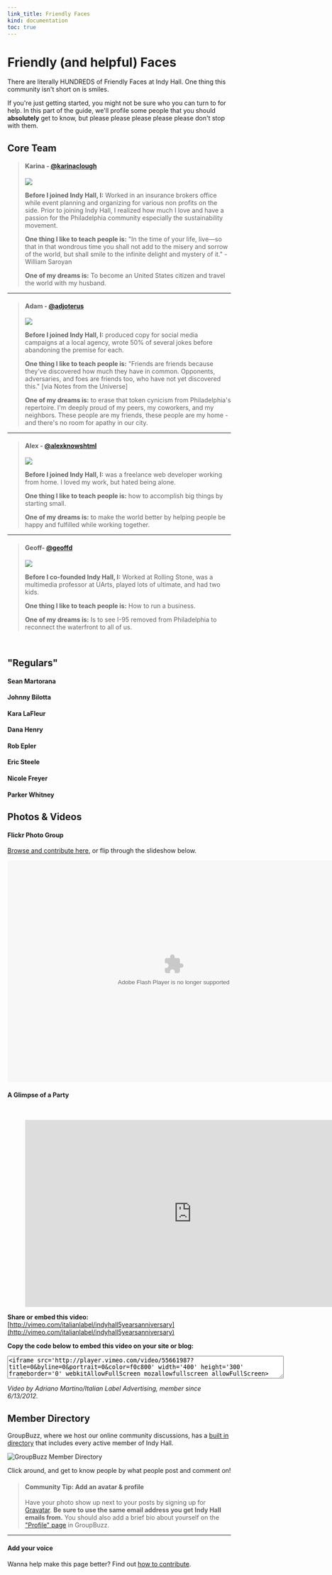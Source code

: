 ```yaml
--- 
link_title: Friendly Faces
kind: documentation
toc: true
---
```


# Friendly (and helpful) Faces

There are literally HUNDREDS of Friendly Faces at Indy Hall. One thing this community isn't short on is smiles. 

If you're just getting started, you might not be sure who you can turn to for help. In this part of the guide, we'll profile some people that you should **absolutely** get to know, but please please please please please don't stop with them. 

## Core Team

> #### Karina - [@karinaclough](http://twitter.com/karinaclough)
> 
> <img src="/assets/images/karina.png" class="photo-right" />
> 
> **Before I joined Indy Hall, I:** Worked in an insurance brokers office while event planning and organizing for various non profits on the side. Prior to joining Indy Hall, I realized how much I love and have a passion for the Philadelphia community especially the sustainability movement. 
> 
> **One thing I like to teach people is:** "In the time of your life, live—so that in that wondrous time you shall not add to the misery and sorrow of the world, but shall smile to the infinite delight and mystery of it." -William Saroyan  
> 
> **One of my dreams is:** To become an United States citizen and travel the world with my husband. 

---

> #### Adam - [@adjoterus](http://twitter.com/adjoterus)
> 
> <img src="/assets/images/adam.png" class="photo-right" />
>
> **Before I joined Indy Hall, I:** produced copy for social media campaigns at a local agency, wrote 50% of several jokes before abandoning the premise for each.
> 
> **One thing I like to teach people is:** "Friends are friends because they've discovered how much they have in common. Opponents, adversaries, and foes are friends too, who have not yet discovered this." [via Notes from the Universe]
> 
> **One of my dreams is:** to erase that token cynicism from Philadelphia's repertoire. I'm deeply proud of my peers, my coworkers, and my neighbors. These people are my friends, these people are my home - and there's no room for apathy in our city.

---

> #### Alex - [@alexknowshtml](http://twitter.com/alexknowshtml)
> 
> <img src="/assets/images/alex.png" class="photo-right" />
> 
> **Before I joined Indy Hall, I:** was a freelance web developer working from home. I loved my work, but hated being alone.
> 
> **One thing I like to teach people is:** how to accomplish big things by starting small. 
> 
> **One of my dreams is:** to make the world better by helping people be happy and fulfilled while working together.

---

> #### Geoff- [@geoffd](http://twitter.com/geoffd)
> 
> <img src="/assets/images/geoff.png" class="photo-right" />
> 
> **Before I co-founded Indy Hall, I:** Worked at Rolling Stone, was a multimedia professor at UArts, played lots of ultimate, and had two kids.
> 
> **One thing I like to teach people is:** How to run a business.
> 
> **One of my dreams is:** Is to see I-95 removed from Philadelphia to reconnect the waterfront to all of us.

<br style="clear:both;"/>

## "Regulars"

#### Sean Martorana

#### Johnny Bilotta

#### Kara LaFleur

#### Dana Henry

#### Rob Epler

#### Eric Steele

#### Nicole Freyer

#### Parker Whitney

## Photos & Videos

#### Flickr Photo Group

[Browse and contribute here](http://www.flickr.com/groups/indyhall/pool/), or flip through the slideshow below.

<object width="750" height="500"> <param name="flashvars" value="offsite=true&lang=en-us&page_show_url=%2Fgroups%2Findyhall%2Fpool%2Fshow%2F&page_show_back_url=%2Fgroups%2Findyhall%2Fpool%2F&group_id=500662@N23&jump_to=&start_index="></param> <param name="movie" value="http://www.flickr.com/apps/slideshow/show.swf?v=124984"></param> <param name="allowFullScreen" value="true"></param><embed type="application/x-shockwave-flash" src="http://www.flickr.com/apps/slideshow/show.swf?v=124984" allowFullScreen="true" flashvars="offsite=true&lang=en-us&page_show_url=%2Fgroups%2Findyhall%2Fpool%2Fshow%2F&page_show_back_url=%2Fgroups%2Findyhall%2Fpool%2F&group_id=500662@N23&jump_to=&start_index=" width="750" height="500"></embed></object>

#### A Glimpse of a Party

<iframe style="margin-left:40px;margin-top:30px;" src="http://player.vimeo.com/video/55661987?title=0&amp;byline=0&amp;portrait=0&amp;color=f0c800" width="750" height="422" frameborder="0" webkitallowfullscreen mozallowfullscreen allowfullscreen></iframe> 

 **Share or embed this video:**
[http://vimeo.com/italianlabel/indyhall5yearsanniversary](http://vimeo.com/italianlabel/indyhall5yearsanniversary)

**Copy the code below to embed this video on your site or blog:**
<textarea cols="75" rows="3" border="none" readonly="readonly"><iframe src='http://player.vimeo.com/video/55661987?title=0&amp;byline=0&amp;portrait=0&amp;color=f0c800' width='400' height='300' frameborder='0' webkitAllowFullScreen mozallowfullscreen allowFullScreen></iframe></textarea>

*Video by Adriano Martino/Italian Label Advertising, member since 6/13/2012.*

## Member Directory

GroupBuzz, where we host our online community discussions, has a [built in directory](http://indyhall.groupbuzz.io/members) that includes every active member of Indy Hall.

<img src="/assets/images/groupbuzz-memberdirectory.jpg" alt="GroupBuzz Member Directory"/>

Click around, and get to know people by what people post and comment on!

> #### Community Tip: Add an avatar & profile
> Have your photo show up next to your posts by signing up for [Gravatar](http://gravatar.com). **Be sure to use the same email address you get Indy Hall emails from.**
> You should also add a brief bio about yourself on the ["Profile" page](http://indyhall.groupbuzz.io/members/profile) in GroupBuzz.


---

#### Add your voice

Wanna help make this page better? Find out [how to contribute](/07-guides/#6__Contributing_to_How_to_Indy_Hall).
